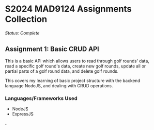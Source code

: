 # S2024 MAD9124 Assignments Collection

###### Status: Complete

## Assignment 1: Basic CRUD API

This is a basic API which allows users to read through golf rounds' data, read a specific golf round's data, create new golf rounds, update all or partial parts of a golf round data, and delete golf rounds.

This covers my learning of basic project structure with the backend language NodeJS, and dealing with CRUD operations.

### Languages/Frameworks Used

- NodeJS
- ExpressJS

..
